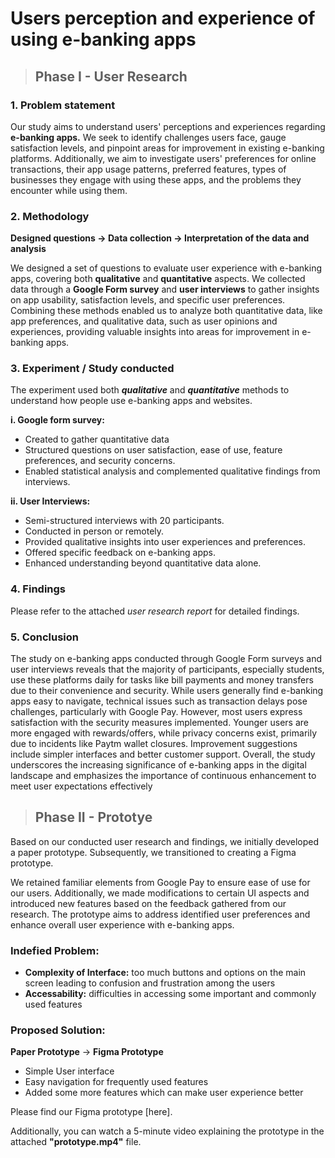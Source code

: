 # Users perception and experience of using e-banking apps

> ## Phase I - User Research

### 1. Problem statement
Our study aims to understand users' perceptions and experiences regarding **e-banking apps.** We seek to identify challenges users face, gauge satisfaction levels, and pinpoint areas for improvement in existing e-banking platforms. Additionally, we aim to investigate users' preferences for online transactions, their app usage patterns, preferred features, types of businesses they engage with using these apps, and the problems they encounter while using them.

### 2. Methodology
**Designed questions -> Data collection -> Interpretation of the data and analysis**

We designed a set of questions to evaluate user experience with e-banking apps, covering both **qualitative** and **quantitative** aspects. We collected data through a **Google Form survey** and **user interviews** to gather insights on app usability, satisfaction levels, and specific user preferences. Combining these methods enabled us to analyze both quantitative data, like app preferences, and qualitative data, such as user opinions and experiences, providing valuable insights into areas for improvement in e-banking apps.


### 3. Experiment / Study conducted
The experiment used both **_qualitative_** and **_quantitative_** methods to understand how people use e-banking apps and websites.

  **i. Google form survey:**
   - Created to gather quantitative data
   - Structured questions on user satisfaction, ease of use, feature preferences, and security concerns.
   - Enabled statistical analysis and complemented qualitative findings from interviews.
     
  **ii. User Interviews:**
   - Semi-structured interviews with 20 participants.
   - Conducted in person or remotely.
   - Provided qualitative insights into user experiences and preferences.
   - Offered specific feedback on e-banking apps.
   - Enhanced understanding beyond quantitative data alone.

### 4. Findings
Please refer to the attached _user research report_ for detailed findings.

### 5. Conclusion
The study on e-banking apps conducted through Google Form surveys and user
interviews reveals that the majority of participants, especially students, use these
platforms daily for tasks like bill payments and money transfers due to their
convenience and security. While users generally find e-banking apps easy to navigate,
technical issues such as transaction delays pose challenges, particularly with Google
Pay. However, most users express satisfaction with the security measures
implemented. Younger users are more engaged with rewards/offers, while privacy
concerns exist, primarily due to incidents like Paytm wallet closures. Improvement
suggestions include simpler interfaces and better customer support. Overall, the study
underscores the increasing significance of e-banking apps in the digital landscape and
emphasizes the importance of continuous enhancement to meet user expectations
effectively

> ## Phase II - Prototye

Based on our conducted user research and findings, we initially developed a paper prototype. Subsequently, we transitioned to creating a Figma prototype.

We retained familiar elements from Google Pay to ensure ease of use for our users. Additionally, we made modifications to certain UI aspects and introduced new features based on the feedback gathered from our research. The prototype aims to address identified user preferences and enhance overall user experience with e-banking apps.

### Indefied Problem:
 - **Complexity of Interface:** too much buttons and options on the main screen leading to confusion and frustration among the users
 - **Accessability:** difficulties in accessing some important and commonly used features

### Proposed Solution:
   **Paper Prototype** -> **Figma Prototype**
 - Simple User interface
 - Easy navigation for frequently used features
 - Added some more features which can make user experience better

Please find our Figma prototype [here]<!--(https://www.figma.com/design/rDXzljo6bVdXSdzgEvQiWT/HCI_Wireframe?node-id=0-1&t=jy7jPXhOXswcDRz0-0)-->. 

Additionally, you can watch a 5-minute video explaining the prototype in the attached **"prototype.mp4"** file.



